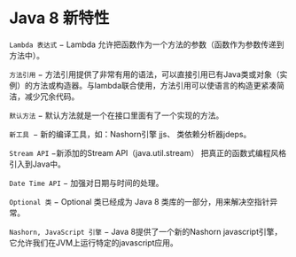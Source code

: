 # Java 8 新特性
`Lambda 表达式` − Lambda 允许把函数作为一个方法的参数（函数作为参数传递到方法中）。

`方法引用` − 方法引用提供了非常有用的语法，可以直接引用已有Java类或对象（实例）的方法或构造器。与lambda联合使用，方法引用可以使语言的构造更紧凑简洁，减少冗余代码。

`默认方法` − 默认方法就是一个在接口里面有了一个实现的方法。

`新工具 `− 新的编译工具，如：Nashorn引擎 jjs、 类依赖分析器jdeps。

`Stream API` −新添加的Stream API（java.util.stream） 把真正的函数式编程风格引入到Java中。

`Date Time API` − 加强对日期与时间的处理。

`Optional 类` − Optional 类已经成为 Java 8 类库的一部分，用来解决空指针异常。

`Nashorn, JavaScript 引擎` − Java 8提供了一个新的Nashorn javascript引擎，它允许我们在JVM上运行特定的javascript应用。